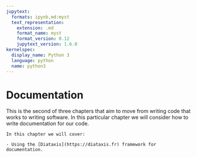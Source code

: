 ```yaml
---
jupytext:
  formats: ipynb,md:myst
  text_representation:
    extension: .md
    format_name: myst
    format_version: 0.12
    jupytext_version: 1.6.0
kernelspec:
  display_name: Python 3
  language: python
  name: python3
---
```


# Documentation

This is the second of three chapters that aim to move from writing code
that works to writing software. In this particular chapter we will consider how
to write documentation for our code.

```{important}
In this chapter we will cover:

- Using the [Diataxis](https://diataxis.fr) framework for documentation.
```
